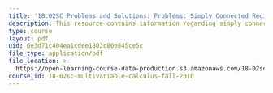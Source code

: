 ```yaml
---
title: '18.02SC Problems and Solutions: Problems: Simply Connected Regions'
description: This resource contains information regarding simply connected regions.
type: course
layout: pdf
uid: 6e3d71c404ea1cdee1803c80e845ce5c
file_type: application/pdf
file_location: >-
  https://open-learning-course-data-production.s3.amazonaws.com/18-02sc-multivariable-calculus-fall-2010/6e3d71c404ea1cdee1803c80e845ce5c_MIT18_02SC_pb_72_comb.pdf
course_id: 18-02sc-multivariable-calculus-fall-2010
---
```

